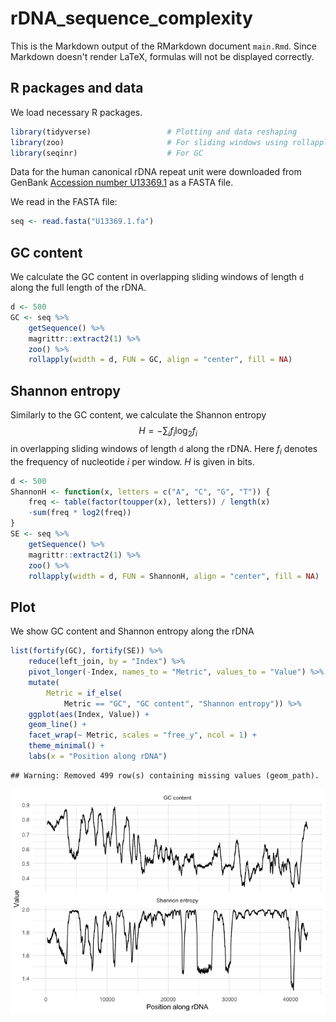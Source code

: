 # rDNA_sequence_complexity

This is the Markdown output of the RMarkdown document `main.Rmd`. Since Markdown doesn't render LaTeX, formulas will not be displayed correctly. 

## R packages and data

We load necessary R packages.


```r
library(tidyverse)                 # Plotting and data reshaping
library(zoo)                       # For sliding windows using rollapply
library(seqinr)                    # For GC
```

Data for the human canonical rDNA repeat unit were downloaded from GenBank [Accession number U13369.1](https://www.ncbi.nlm.nih.gov/nuccore/555853) as a FASTA file.

We read in the FASTA file:


```r
seq <- read.fasta("U13369.1.fa")
```


## GC content

We calculate the GC content in overlapping sliding windows of length `d` along the full length of the rDNA.


```r
d <- 500
GC <- seq %>%
    getSequence() %>%
    magrittr::extract2(1) %>%
    zoo() %>%
    rollapply(width = d, FUN = GC, align = "center", fill = NA)
```

## Shannon entropy

Similarly to the GC content, we calculate the Shannon entropy
$$
H = -\sum_{i} f_i \log_2{f_i}
$$
in overlapping sliding windows of length `d` along the rDNA. Here $f_i$ denotes the frequency of nucleotide $i$ per window. $H$ is given in bits.


```r
d <- 500
ShannonH <- function(x, letters = c("A", "C", "G", "T")) {
    freq <- table(factor(toupper(x), letters)) / length(x)
    -sum(freq * log2(freq))
}
SE <- seq %>%
    getSequence() %>%
    magrittr::extract2(1) %>%
    zoo() %>%
    rollapply(width = d, FUN = ShannonH, align = "center", fill = NA)
```

## Plot

We show GC content and Shannon entropy along the rDNA


```r
list(fortify(GC), fortify(SE)) %>%
    reduce(left_join, by = "Index") %>%
    pivot_longer(-Index, names_to = "Metric", values_to = "Value") %>%
    mutate(
        Metric = if_else(
            Metric == "GC", "GC content", "Shannon entropy")) %>%
    ggplot(aes(Index, Value)) +
    geom_line() +
    facet_wrap(~ Metric, scales = "free_y", ncol = 1) +
    theme_minimal() +
    labs(x = "Position along rDNA")
```

```
## Warning: Removed 499 row(s) containing missing values (geom_path).
```

![](main_files/figure-html/plot-position-GC-SE-1.png)<!-- -->
